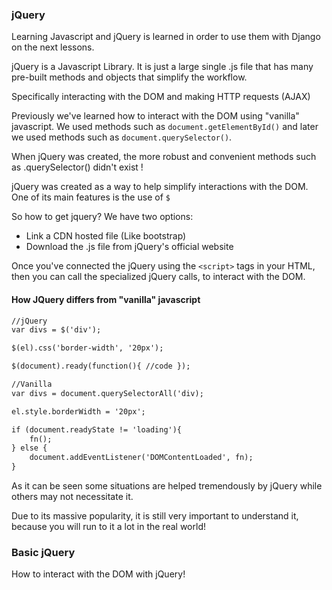 ### jQuery
Learning Javascript and jQuery is learned in order to use them with Django on the next
lessons.

jQuery is a Javascript Library. It is just a large single .js file that has many pre-built methods
and objects that simplify the workflow.

Specifically interacting with the DOM and making HTTP requests (AJAX)

Previously we've learned how to interact with the DOM using "vanilla" javascript.
We used methods such as ``document.getElementById()`` and later we used methods such as 
``document.querySelector()``.

When jQuery was created, the more robust and convenient methods such as .querySelector() didn't
exist !

jQuery was created as a way to help simplify interactions with the DOM. One of its main
features is the use of ``$``

So how to get jquery? We have two options:

- Link a CDN hosted file (Like bootstrap)
- Download the .js file from jQuery's official website

Once you've connected the jQuery using the ``<script>`` tags in your HTML, then you can call
the specialized jQuery calls, to interact with the DOM.

#### How JQuery differs from "vanilla" javascript

```markdown
//jQuery
var divs = $('div');

$(el).css('border-width', '20px');

$(document).ready(function(){ //code });
```

```markdown
//Vanilla
var divs = document.querySelectorAll('div);

el.style.borderWidth = '20px';

if (document.readyState != 'loading'){
    fn();
} else {
    document.addEventListener('DOMContentLoaded', fn);
}
```
As it can be seen some situations are helped tremendously by jQuery while others may not
necessitate it.

Due to its massive popularity, it is still very important to understand it, because you will
run to it a lot in the real world!

### Basic jQuery
How to interact with the DOM with jQuery!

